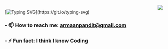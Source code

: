 <img align="right" src="https://visitor-badge.laobi.icu/badge?page_id=anshuljain8110.anshuljain8110" />

[![Typing SVG](https://readme-typing-svg.demolab.com?font=Poppins&weight=600&size=30&letterSpacing=2&pause=1000&color=F7F7F7&vCenter=true&random=false&width=435&lines=Hii+there+%F0%9F%91%8B!;I+am+Armaan+Sharma.;Learning+something+everyday.;MERN+stack+magician.)](https://git.io/typing-svg)
<!--
- 🔭 I’m currently working on ...
- 🌱 I’m currently learning ...
- 👯 I’m looking to collaborate on ...
- 🤔 I’m looking for help with ...
- 💬 Ask me about ...
-->
### - 📫 How to reach me: **armaanpandit@gmail.com**
### - ⚡ Fun fact: I think I know Coding
